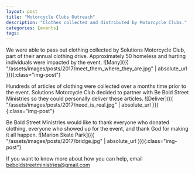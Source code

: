 ```yaml
---
layout: post
title: "Motorcycle Clubs Outreach"
description: "Clothes collected and distributed by Motorcycle Clubs."
categories: [events]
tags:
---
```


 We were able to pass out clothing collected by Solutions Motorcycle Club,
 part of their annual clothing drive. Approximately 50 homeless and hurting individuals were impacted by the event.
 ![Many]({{ "/assets/images/posts/2017/meet_them_where_they_are.jpg" | absolute_url }}){:class="img-post"}

 Hundreds of articles of clothing were collected over a months time prior to the
 event.  Solutions Motorcycle Club decided to partner with Be Bold Street
 Ministries so they could personally deliver these articles.
 ![Deliver]({{ "/assets/images/posts/2017/need_is_real.jpg" | absolute_url }}){:class="img-post"}

  Be Bold Street Ministries would like to thank everyone who donated clothing,
 everyone who showed up for the event, and thank God for making it all happen.
 ![Marion Skate Park]({{ "/assets/images/posts/2017/bridge.jpg" | absolute_url }}){:class="img-post"}

 If you want to know more about how you can help, email
 <beboldstreetministries@gmail.com>
